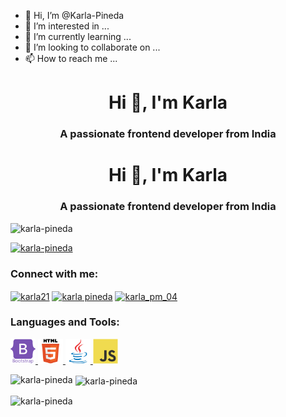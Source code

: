 - 👋 Hi, I’m @Karla-Pineda
- 👀 I’m interested in ...
- 🌱 I’m currently learning ...
- 💞️ I’m looking to collaborate on ...
- 📫 How to reach me ...
<h1 align="center">Hi 👋, I'm Karla</h1>
<h3 align="center">A passionate frontend developer from India</h3>

<h1 align="center">Hi 👋, I'm Karla</h1>
<h3 align="center">A passionate frontend developer from India</h3>

<p align="left"> <img src="https://komarev.com/ghpvc/?username=karla-pineda&label=Profile%20views&color=0e75b6&style=flat" alt="karla-pineda" /> </p>

<p align="left"> <a href="https://github.com/ryo-ma/github-profile-trophy"><img src="https://github-profile-trophy.vercel.app/?username=karla-pineda" alt="karla-pineda" /></a> </p>

<h3 align="left">Connect with me:</h3>
<p align="left">
<a href="https://twitter.com/karla21" target="blank"><img align="center" src="https://raw.githubusercontent.com/rahuldkjain/github-profile-readme-generator/master/src/images/icons/Social/twitter.svg" alt="karla21" height="30" width="40" /></a>
<a href="https://fb.com/karla pineda" target="blank"><img align="center" src="https://raw.githubusercontent.com/rahuldkjain/github-profile-readme-generator/master/src/images/icons/Social/facebook.svg" alt="karla pineda" height="30" width="40" /></a>
<a href="https://instagram.com/karla_pm_04" target="blank"><img align="center" src="https://raw.githubusercontent.com/rahuldkjain/github-profile-readme-generator/master/src/images/icons/Social/instagram.svg" alt="karla_pm_04" height="30" width="40" /></a>
</p>

<h3 align="left">Languages and Tools:</h3>
<p align="left"> <a href="https://getbootstrap.com" target="_blank" rel="noreferrer"> <img src="https://raw.githubusercontent.com/devicons/devicon/master/icons/bootstrap/bootstrap-plain-wordmark.svg" alt="bootstrap" width="40" height="40"/> </a> <a href="https://www.w3.org/html/" target="_blank" rel="noreferrer"> <img src="https://raw.githubusercontent.com/devicons/devicon/master/icons/html5/html5-original-wordmark.svg" alt="html5" width="40" height="40"/> </a> <a href="https://www.java.com" target="_blank" rel="noreferrer"> <img src="https://raw.githubusercontent.com/devicons/devicon/master/icons/java/java-original.svg" alt="java" width="40" height="40"/> </a> <a href="https://developer.mozilla.org/en-US/docs/Web/JavaScript" target="_blank" rel="noreferrer"> <img src="https://raw.githubusercontent.com/devicons/devicon/master/icons/javascript/javascript-original.svg" alt="javascript" width="40" height="40"/> </a> </p>

<p><img align="left" src="https://github-readme-stats.vercel.app/api/top-langs?username=karla-pineda&show_icons=true&locale=en&layout=compact" alt="karla-pineda" /></p>

<p>&nbsp;<img align="center" src="https://github-readme-stats.vercel.app/api?username=karla-pineda&show_icons=true&locale=en" alt="karla-pineda" /></p>

<p><img align="center" src="https://github-readme-streak-stats.herokuapp.com/?user=karla-pineda&" alt="karla-pineda" /></p>

<!---
Karla-Pineda/Karla-Pineda is a ✨ special ✨ repository because its `README.md` (this file) appears on your GitHub profile.
You can click the Preview link to take a look at your changes.
--->
